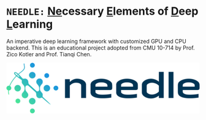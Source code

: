 # `NEEDLE:` <u>Ne</u>cessary <u>E</u>lements of <u>D</u>eep <u>L</u>earning

An imperative deep learning framework with customized GPU and CPU backend. This is an educational project adopted from CMU 10-714 by Prof. Zico Kotler and Prof. Tianqi Chen.

![LOGO_needle](./figures/LOGO_needle.png)
